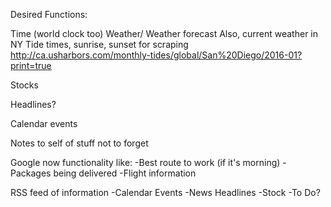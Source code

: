 Desired Functions:

Time (world clock too)
Weather/ Weather forecast
Also, current weather in NY
Tide times, sunrise, sunset
for scraping
http://ca.usharbors.com/monthly-tides/global/San%20Diego/2016-01?print=true

Stocks

Headlines?

Calendar events

Notes to self of stuff not to forget

Google now functionality like:
-Best route to work (if it's morning)
-Packages being delivered
-Flight information


RSS feed of information
-Calendar Events
-News Headlines
-Stock
-To Do?